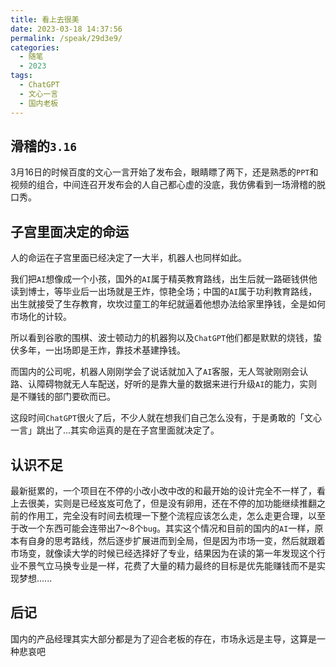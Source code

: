 ```yaml
---
title: 看上去很美
date: 2023-03-18 14:37:56
permalink: /speak/29d3e9/
categories:
  - 随笔
  - 2023
tags:
  - ChatGPT
  - 文心一言
  - 国内老板
---
```


## 滑稽的`3.16`

3月16日的时候百度的文心一言开始了发布会，眼睛瞟了两下，还是熟悉的`PPT`和视频的组合，中间连召开发布会的人自己都心虚的没底，我仿佛看到一场滑稽的脱口秀。

<!-- more -->

<InArticleAdsense
    data-ad-client="ca-pub-1725717718088510"
    data-ad-slot="7426219401">
</InArticleAdsense>

## 子宫里面决定的命运

人的命运在子宫里面已经决定了一大半，机器人也同样如此。

我们把`AI`想像成一个小孩，国外的`AI`属于精英教育路线，出生后就一路砸钱供他读到博士，等毕业后一出场就是王炸，惊艳全场；中国的`AI`属于功利教育路线，出生就接受了生存教育，坎坎过童工的年纪就逼着他想办法给家里挣钱，全是如何市场化的计较。

所以看到谷歌的围棋、波士顿动力的机器狗以及`ChatGPT`他们都是默默的烧钱，蛰伏多年，一出场即是王炸，靠技术基建挣钱。

而国内的公司呢，机器人刚刚学会了说话就加入了`AI`客服，无人驾驶刚刚会认路、认障碍物就无人车配送，好听的是靠大量的数据来进行升级`AI`的能力，实则是不赚钱的部门要砍而已。

这段时间`ChatGPT`很火了后，不少人就在想我们自己怎么没有，于是勇敢的「文心一言」跳出了...其实命运真的是在子宫里面就决定了。

## 认识不足

最新挺累的，一个项目在不停的小改小改中改的和最开始的设计完全不一样了，看上去很美，实则是已经岌岌可危了，但是没有卵用，还在不停的加功能继续推翻之前的作用工，完全没有时间去梳理一下整个流程应该怎么走，怎么走更合理，以至于改一个东西可能会连带出7～8个`bug`。其实这个情况和目前的国内的`AI`一样，原本有自身的思考路线，然后逐步扩展进而到全局，但是因为市场一变，然后就跟着市场变，就像读大学的时候已经选择好了专业，结果因为在读的第一年发现这个行业不景气立马换专业是一样，花费了大量的精力最终的目标是优先能赚钱而不是实现梦想......

## 后记

国内的产品经理其实大部分都是为了迎合老板的存在，市场永远是主导，这算是一种悲哀吧

